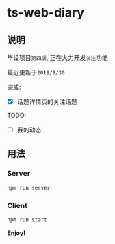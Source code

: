 # ts-web-diary

## 说明

毕设项目`第四版`,  正在大力开发`关注`功能

最近更新于`2019/9/30`

完成:

- [x] 话题详情页的关注话题

TODO:

- [ ] 我的动态

## 用法

### Server

```bash
npm run server
```

### Client

```bash
npm run start
```

**Enjoy!**
